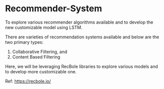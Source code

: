 # Recommender-System
To explore various recommender algorithms available and to develop the new customizable model using LSTM.

There are varieties of recommendation systems available and below are the two primary types:
1. Collaborative Filtering, and
2. Content Based Filtering

Here, we will be leveraging RecBole libraries to explore various models and to develop more customizable one.

Ref: https://recbole.io/
